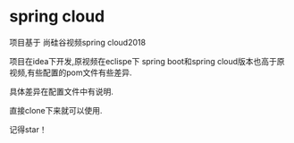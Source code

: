 # spring cloud

项目基于 尚硅谷视频spring cloud2018

项目在idea下开发,原视频在eclispe下
spring boot和spring cloud版本也高于原视频,有些配置的pom文件有些差异.

具体差异在配置文件中有说明.

直接clone下来就可以使用.

记得star！



